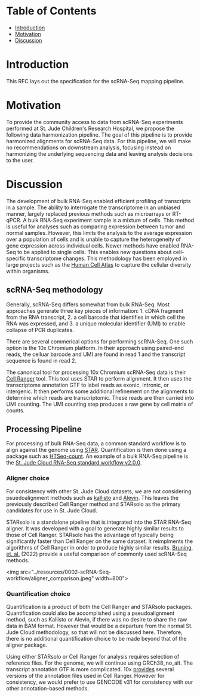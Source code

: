 # Table of Contents <!-- omit in toc -->

- [Introduction](#introduction)
- [Motivation](#motivation)
- [Discussion](#discussion)

# Introduction

This RFC lays out the specification for the scRNA-Seq mapping pipeline.

# Motivation

To provide the  community access to data from scRNA-Seq experiments performed at St. Jude Children's Research Hospital, we propose the following data harmonization pipeline. The goal of this pipeline is to provide harmonized alignments for scRNA-Seq data. For this pipeline, we will make no recommendations on downstream analysis, focusing instead on harmonizing the underlying sequencing data and leaving analysis decisions to the user.

# Discussion

The development of bulk RNA-Seq enabled efficient profiling of transcripts in a sample. The ability to interrogate the transcriptome in an unbiased manner, largely replaced previous methods such as microarrays or RT-qPCR. A bulk RNA-Seq experiment sample is a mixture of cells. This method is useful for analyses such as comparing expression between tumor and normal samples. However, this limits the analysis to the average expression over a population of cells and is unable to capture the heterogeneity of gene expression across individual cells. Newer methods have enabled RNA-Seq to be applied to single cells. This enables new questions about cell-specific transcriptome changes. This methodology has been employed in large projects such as the [Human Cell Atlas](https://www.humancellatlas.org/) to capture the cellular diversity within organisms.

## scRNA-Seq methodology

Generally, scRNA-Seq differs somewhat from bulk RNA-Seq. Most approaches generate three key pieces of information: 1. cDNA fragment from the RNA transcript, 2. a cell barcode that identifies in which cell the RNA was expressed, and 3. a unique molecular identifier (UMI) to enable collapse of PCR duplicates.

There are several commerical options for performing scRNA-Seq. One such option is the 10x Chromium platform. In their approach using paired-end reads, the celluar barcode and UMI are found in read 1 and the transcript sequence is found in read 2.

The canonical tool for processing 10x Chromium scRNA-Seq data is their [Cell Ranger](https://support.10xgenomics.com/single-cell-gene-expression/software/pipelines/latest/what-is-cell-ranger) tool. This tool uses STAR to perform alignment. It then uses the transcriptome annotation GTF to label reads as exonic, intronic, or intergenic. It then performs some additional refinement on the alignments to determine which reads are transcriptomic. These reads are then carried into UMI counting. The UMI counting step produces a raw gene by cell matrix of counts.

## Processing Pipeline

For processing of bulk RNA-Seq data, a common standard workflow is to align against the genome using [STAR](https://github.com/alexdobin/STAR). Quantification is then done using a package such as [HTSeq-count](https://htseq.readthedocs.io/en/release_0.11.1/count.html). An example of a bulk RNA-Seq pipeline is the [St. Jude Cloud RNA-Seq standard workflow v2.0.0](0001-rnaseq-workflow-v2.0.0.md).

### Aligner choice

For consistency with other St. Jude Cloud datasets, we are not considering psuedoalignment methods such as [kallisto](https://www.kallistobus.tools/) and [Alevin](https://salmon.readthedocs.io/en/latest/alevin.html). This leaves the previously described Cell Ranger method and STARsolo as the primary candidates for use in St. Jude Cloud.

STARsolo is a standalone pipeline that is integrated into the STAR RNA-Seq aligner. It was developed with a goal to generate highly similar results to those of Cell Ranger. STARsolo has the advantage of typically being significantly faster than Cell Ranger on the same dataset. It reimplments the algorithms of Cell Ranger in order to produce highly similar results. [Bruning, et. al.](https://doi.org/10.1093/gigascience/giac001) (2022) provide a useful comparison of commonly used scRNA-Seq methods.

<img src="../resources/0002-scRNA-Seq-workflow/aligner_comparison.jpeg" width=800">

### Quantification choice

Quantification is a product of both the Cell Ranger and STARsolo packages. Quantification could also be accomplished using a pseudoalignment method, such as Kallisto or Alevin, if there was no desire to share the raw data in BAM format. However that would be a departure from the normal St. Jude Cloud methodology, so that will not be discussed here. Therefore, there is no additional quantification choice to be made beyond that of the aligner package.

Using either STARsolo or Cell Ranger for analysis requires selection of reference files. For the genome, we will continue using GRCh38_no_alt. The transcript annotation GTF is more complicated. 10x [provides](https://support.10xgenomics.com/single-cell-gene-expression/software/downloads/latest) several versions of the annotation files used in Cell Ranger. However for consistency, we would prefer to use GENCODE v31 for consistency with our other annotation-based methods.